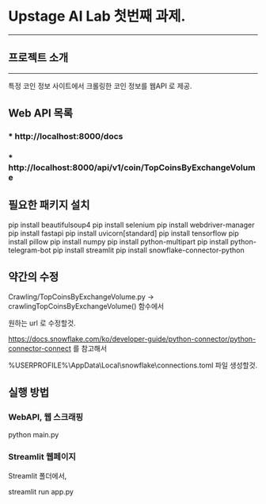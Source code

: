 # Upstage AI Lab 첫번째 과제.
---



## 프로젝트 소개
---
특정 코인 정보 사이트에서 크롤링한 코인 정보를 웹API 로 제공.



## Web API 목록

### * http://localhost:8000/docs
### * http://localhost:8000/api/v1/coin/TopCoinsByExchangeVolume



## 필요한 패키지 설치

pip install beautifulsoup4
pip install selenium
pip install webdriver-manager
pip install fastapi
pip install uvicorn[standard]
pip install tensorflow
pip install pillow
pip install numpy
pip install python-multipart
pip install python-telegram-bot
pip install streamlit
pip install snowflake-connector-python


## 약간의 수정

Crawling/TopCoinsByExchangeVolume.py -> crawlingTopCoinsByExchangeVolume() 함수에서

원하는 url 로 수정할것.

https://docs.snowflake.com/ko/developer-guide/python-connector/python-connector-connect 를 참고해서 

%USERPROFILE%\AppData\Local\snowflake\connections.toml 파일 생성할것.


## 실행 방법

### WebAPI, 웹 스크래핑
python main.py

### Streamlit 웹페이지
Streamlit 폴더에서,

streamlit run app.py
